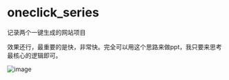 # oneclick_series
记录两个一键生成的网站项目

效果还行，最重要的是快，非常快。完全可以用这个思路来做ppt，我只要来思考最核心的逻辑即可。

![image](https://github.com/user-attachments/assets/aac16d8e-ddcc-4aa1-9f45-890455f4a8dd)

